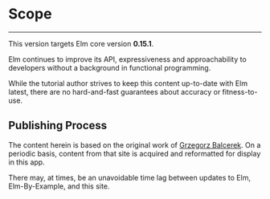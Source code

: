 # Scope
----------
This version targets Elm core version **0.15.1**.

Elm continues to improve its API, expressiveness and approachability to developers
without a background in functional programming.

While the tutorial author strives to keep this content up-to-date with Elm
latest, there are no hard-and-fast guarantees about accuracy or fitness-to-use.

## Publishing Process

The content herein is based on the original work of
[Grzegorz Balcerek](http://github.com/grzegorzbalcerek/ElmByExample). On a
periodic basis, content from that site is acquired and reformatted for
display in this app.

There may, at times, be an unavoidable time lag between updates to Elm,
Elm-By-Example, and this site.